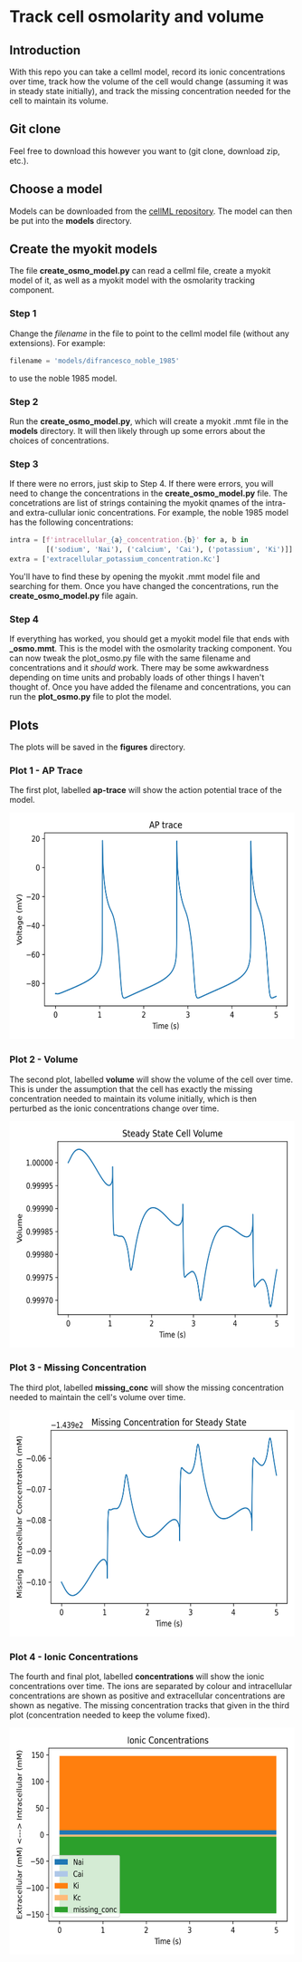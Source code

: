 # Track cell osmolarity and volume
## Introduction
With this repo you can take a cellml model, record its ionic concentrations over time, track how the volume of the cell would change (assuming it was in steady state initially), and track the missing concentration needed for the cell to maintain its volume.

## Git clone
Feel free to download this however you want to (git clone, download zip, etc.).

## Choose a model
Models can be downloaded from the [cellML repository](https://models.cellml.org/electrophysiology). The model can then be put into the **models** directory.

## Create the myokit models
The file **create_osmo_model.py** can read a cellml file, create a myokit model of it, as well as a myokit model with the osmolarity tracking component. 
### Step 1
Change the *filename* in the file to point to the cellml model file (without any extensions). For example: 
```python
filename = 'models/difrancesco_noble_1985'
```
to use the noble 1985 model.
### Step 2
Run the **create_osmo_model.py**, which will create a myokit .mmt file in the **models** directory. It will then likely through up some errors about the choices of concentrations.

### Step 3
If there were no errors, just skip to Step 4. If there were errors, you will need to change the concentrations in the **create_osmo_model.py** file. The concetrations are list of strings containing the myokit qnames of the intra- and extra-cullular ionic concentrations. For example, the noble 1985 model has the following concentrations:
```python
intra = [f'intracellular_{a}_concentration.{b}' for a, b in
         [('sodium', 'Nai'), ('calcium', 'Cai'), ('potassium', 'Ki')]]
extra = ['extracellular_potassium_concentration.Kc']
```
You'll have to find these by opening the myokit .mmt model file and searching for them.
Once you have changed the concentrations, run the **create_osmo_model.py** file again.

### Step 4
If everything has worked, you should get a myokit model file that ends with **_osmo.mmt**. This is the model with the osmolarity tracking component.
You can now tweak the plot_osmo.py file with the same filename and concentrations and it *should* work. There may be some awkwardness depending on time units and probably loads of other things I haven't thought of.
Once you have added the filename and concentrations, you can run the **plot_osmo.py** file to plot the model.

## Plots
The plots will be saved in the **figures** directory. 
### Plot 1 - AP Trace
The first plot, labelled **ap-trace** will show the action potential trace of the model.

<img alt="Image of AP Trace" height="400" src="figures/difrancesco_noble_1985-ap-trace.png" width="600"/>

### Plot 2 - Volume
The second plot, labelled **volume** will show the volume of the cell over time. This is under the assumption that the cell has exactly the missing concentration needed to maintain its volume initially, which is then perturbed as the ionic concentrations change over time.

<img alt="Image of Volume" height="400" src="figures/difrancesco_noble_1985-volume.png" width="600"/>

### Plot 3 - Missing Concentration
The third plot, labelled **missing_conc** will show the missing concentration needed to maintain the cell's volume over time.

<img alt="Image of Missing Concentration" height="400" src="figures/difrancesco_noble_1985-missing_conc.png" width="600"/>

### Plot 4 - Ionic Concentrations
The fourth and final plot, labelled **concentrations** will show the ionic concentrations over time. The ions are separated by colour and intracellular concentrations are shown as positive and extracellular concentrations are shown as negative. 
The missing concentration tracks that given in the third plot (concentration needed to keep the volume fixed).

<img alt="Image of Concentrations" height="400" src="figures/difrancesco_noble_1985-concentrations.png" width="600"/>
